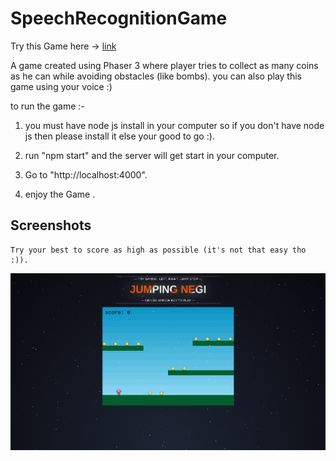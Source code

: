 # SpeechRecognitionGame

Try this Game here -> [link](https://jumping-negi.herokuapp.com/)

A game created using Phaser 3 where player tries to collect as many coins as he can while avoiding obstacles (like bombs).
you can also play this game using your voice :)

to run the game :-
1. you must have node js install in your computer so if you don't have node js then please install it else your 
                  good to go :).
                  
2. run "npm start" and the server will get start in your computer.

3. Go to "http://localhost:4000".

4. enjoy the Game .

## Screenshots

    Try your best to score as high as possible (it's not that easy tho :)).
    
![image](https://raw.githubusercontent.com/Nk095291/SpeechRecognitionGame/master/screenshots/Screenshot%20from%202020-09-16%2011-32-18.png)

   
